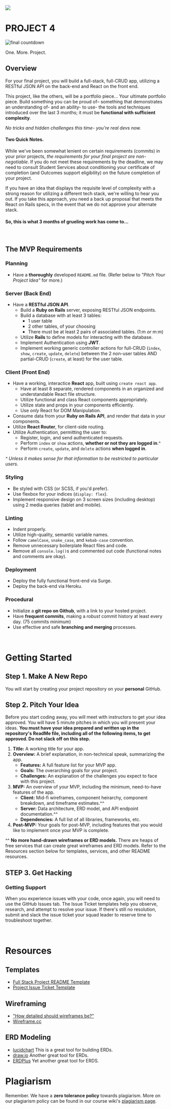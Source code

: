 ![](https://ga-dash.s3.amazonaws.com/production/assets/logo-9f88ae6c9c3871690e33280fcf557f33.png)

# PROJECT 4

![final countdown](https://media0.giphy.com/media/RnX4q6yYDoYCI/200.gif)

One. More. Project.

## Overview

For your final project, you will build a full-stack, full-CRUD app, utilizing a RESTful JSON API on the back-end and React on the front end.

This project, like the others, will be a portfolio piece... Your ultimate portfolio piece. Build something you can be proud of– something that demonstrates an understanding of- and an ability- to use- the tools and techniques introduced over the last 3 months; it must be **functional with sufficient complexity**.

_No tricks and hidden challenges this time- you're real devs now._

#### Two Quick Notes. <!-- omit in toc -->

While we've been somewhat lenient on certain requirements (commits) in your prior projects, _the requirements for your final project are non-negotiable_. If you do not meet these requirements by the deadline, we may need to consult Student Services about conditioning your certificate of completion (and Outcomes support eligibility) on the future completion of your project.

If you have an idea that displays the requisite level of complexity with a strong reason for utilizing a different tech stack, we're willing to hear you out. If you take this approach, you need a back up proposal that meets the React on Rails specs, in the event that we do not approve your alternate stack.

#### So, this is what 3 months of grueling work has come to... <!-- omit in toc -->

<br>

## The MVP Requirements

### Planning

- Have a **thoroughly** developed `README.md` file. (Refer below to _"Pitch Your Project Idea"_ for more.)

### Server (Back End)

- Have a **RESTful JSON API**.
  - Build a **Ruby on Rails** server, exposing RESTful JSON endpoints.
  - Build a database with at least 3 tables:
    - 1 user table
    - 2 other tables, of your choosing
    - There must be at least 2 pairs of associated tables. (1:m _or_ m:m)
  - Utilize **Rails** to define models for interacting with the database.
  - Implement Authentication using **JWT**.
  - Implement working generic controller actions for full-CRUD (`index`, `show`, `create`, `update`, `delete`) between the 2 non-user tables AND partial-CRUD (`create`, at least) for the user table.

### Client (Front End)

- Have a working, interactice **React** app, built using `create react app`.
  - Have at least 8 separate, rendered components in an organized and understandable React file structure.
  - Utilize functional and class React components appropriately.
  - Utilize state and props in your components efficiently.
  - Use _only_ React for DOM Manipulation.
- Consume data from your **Ruby on Rails API**, and render that data in your components.
- Utilize **React Router**, for client-side routing.
- Utilize Authentication, permitting the user to:
  - Register, login, and send authenticated requests.
  - Perform `index` or `show` actions, **whether or not they are logged in**.^
  - Perform `create`, `update`, and `delete` actions **when logged in**.

_^ Unless it makes sense for that information to be restricted to particular users._

### Styling

- Be styled with CSS (or SCSS, if you'd prefer).
- Use flexbox for your indices (`display: flex`).
- Implement responsive design on 3 screen sizes (including desktop) using 2 media queries (tablet and mobile).

### Linting

- Indent properly.
- Utilize high-quality, semantic variable names.
- Follow `camelCase`, `snake_case`, and `kebab-case` convention.
- Remove unnecessary boilerplate React files and code.
- Remove all `console.log()`s and commented out code (functional notes and comments are okay).

### Deployment

- Deploy the fully functional front-end via Surge.
- Deploy the back-end via Heroku.

### Procedural

- Initialize a **git repo on Github**, with a link to your hosted project.
- Have **frequent commits**, making a _robust_ commit history at least every day. (75 commits minimum)
- Use effective and safe **branching and merging** processes.

<br>

# Getting Started

## Step 1. Make A New Repo

You will start by creating your project repository on your **personal** GitHub.

## Step 2. Pitch Your Idea

Before you start coding away, you will meet with instructors to get your idea approved. You will have 5 minute pitches in which you will present your ideas. **You must have your idea prepared and written up in the repository's ReadMe file, including all of the following items, to get approved. Do not slack off on this step.** 

<!-- (Frankly, we'll just be mad if you walk into the pitch without a thorough, organized `README.md`. You have a template available. Clone the template, don't leave any of the template boilerplate in your own README, and use that to pitch us.) -->

1. **Title:** A working title for your app.
2. **Overview:** A brief explanation, in non-technical speak, summarizing the app.
   - **Features:** A full feature list for your MVP app.
   - **Goals:** The overarching goals for your project.
   - **Challenges:** An explanation of the challenges you expect to face with this project.
3. **MVP:** An overview of your MVP, including the minimum, need-to-have features of the app.
   - **Client:** Mid-fi wireframes, component heirarchy, component breakdown, and timeframe estimates.^^
   - **Server:** Data architecture, ERD model, and API endpoint documentation.^^
   - **Dependencies:** A full list of all libraries, frameworks, etc.
4. **Post-MVP:** Your goals for post-MVP, including features that you would like to implement once your MVP is complete.

^^ **No more hand-drawn wireframes or ERD models.** There are heaps of free services that can create great wireframes and ERD models. Refer to the Resources section below for templates, services, and other README resources.

## STEP 3. Get Hacking

### Getting Support

When you experience issues with your code, once again, you will need to use the GitHub Issues tab. The Issue Ticket templates help you observe, research, and attempt to resolve your issue. If there's still no resolution, submit and slack the issue ticket your squad leader to reserve time to troubleshoot together.

<br>

# Resources

## Templates

- [Full Stack Project README Template](https://github.com/mishakessler/course-template/blob/master/projects/template_fullstack-README.md)
- [Project Issue Ticket Template](https://github.com/mishakessler/course-template/blob/master/projects/template_issue-tickets.md)

## Wireframing

- ["How detailed should wireframes be?"](https://justuxdesign.com/blog/wireframe-fidelity)
- [Wireframe.cc](https://wireframe.cc/)

## ERD Modeling

- [lucidchart](https://www.lucidchart.com/) This is a great tool for building ERDs.
- [draw.io](https://www.draw.io/) Another great tool for ERDs.
- [ERDPlus](https://erdplus.com/) Yet another great tool for ERDS.

# Plagiarism

Remember. We have a **zero tolerance policy** towards plagiarism. More on our plagiarism policy can be found in our course wiki's [plagiarism page](https://github.com/mishakessler/course-template/blob/master/guidelines/Guidelines_Plagiarism.md).
